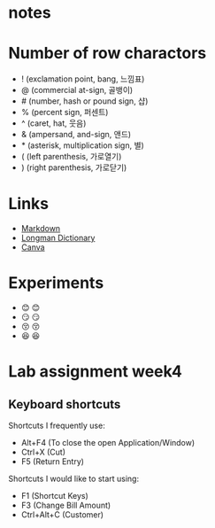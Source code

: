 # notes

# Number of row charactors
* ! (exclamation point, bang, 느낌표)
* @ (commercial at-sign, 골뱅이)
* \# (number, hash or pound sign, 샵)
* % (percent sign, 퍼센트)
* ^ (caret, hat, 웃음)
* & (ampersand, and-sign, 앤드)
* \* (asterisk, multiplication sign, 별)
* ( (left parenthesis, 가로열기)
* ) (right parenthesis, 가로닫기)
  
# Links
* [Markdown](https://www.markdownguide.org/basic-syntax/)
* [Longman Dictionary](https://www.ldoceonline.com/)
* [Canva](https://www.canva.com/)
 
# Experiments
* :blush: 😊
* :smirk: 😏
* :kissing_closed_eyes: 😚
* :satisfied: 😆

# Lab assignment week4

## Keyboard shortcuts
Shortcuts I frequently use: 
- Alt+F4  (To close the open Application/Window)
- Ctrl+X (Cut)
- F5 (Return Entry)

Shortcuts I would like to start using: 
- F1 (Shortcut Keys)
- F3 (Change Bill Amount)
- Ctrl+Alt+C (Customer)